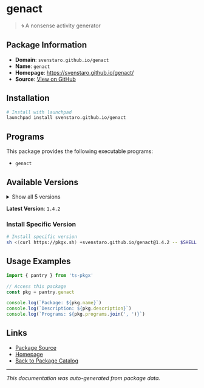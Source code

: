 # genact

> 🌀 A nonsense activity generator

## Package Information

- **Domain**: `svenstaro.github.io/genact`
- **Name**: `genact`
- **Homepage**: https://svenstaro.github.io/genact/
- **Source**: [View on GitHub](https://github.com/pkgxdev/pantry/tree/main/projects/svenstaro.github.io/genact/package.yml)

## Installation

```bash
# Install with launchpad
launchpad install svenstaro.github.io/genact
```

## Programs

This package provides the following executable programs:

- `genact`

## Available Versions

<details>
<summary>Show all 5 versions</summary>

- `1.4.2`, `1.4.1`, `1.4.0`, `1.3.0`, `1.2.2`

</details>

**Latest Version**: `1.4.2`

### Install Specific Version

```bash
# Install specific version
sh <(curl https://pkgx.sh) +svenstaro.github.io/genact@1.4.2 -- $SHELL -i
```

## Usage Examples

```typescript
import { pantry } from 'ts-pkgx'

// Access this package
const pkg = pantry.genact

console.log(`Package: ${pkg.name}`)
console.log(`Description: ${pkg.description}`)
console.log(`Programs: ${pkg.programs.join(', ')}`)
```

## Links

- [Package Source](https://github.com/pkgxdev/pantry/tree/main/projects/svenstaro.github.io/genact/package.yml)
- [Homepage](https://svenstaro.github.io/genact/)
- [Back to Package Catalog](../../../package-catalog.md)

---

*This documentation was auto-generated from package data.*
